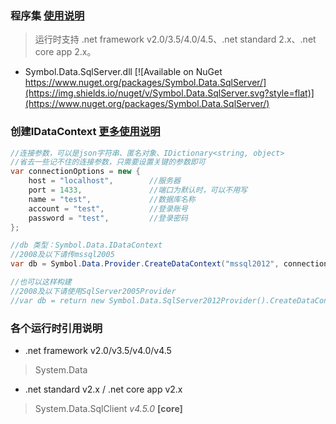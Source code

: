 ﻿### 程序集    [使用说明](https://github.com/symbolspace/Symbol.Data/wiki/Home)
> 运行时支持 .net framework v2.0/3.5/4.0/4.5、.net standard 2.x、.net core app 2.x。

* Symbol.Data.SqlServer.dll [![Available on NuGet https://www.nuget.org/packages/Symbol.Data.SqlServer/](https://img.shields.io/nuget/v/Symbol.Data.SqlServer.svg?style=flat)](https://www.nuget.org/packages/Symbol.Data.SqlServer/)


### 创建IDataContext [更多使用说明](https://github.com/symbolspace/Symbol.Data/wiki/Home)
```csharp
//连接参数，可以是json字符串、匿名对象、IDictionary<string, object>
//省去一些记不住的连接参数，只需要设置关键的参数即可
var connectionOptions = new {
    host = "localhost",        //服务器
    port = 1433,               //端口为默认时，可以不用写
    name = "test",             //数据库名称
    account = "test",          //登录账号
    password = "test",         //登录密码
};

//db 类型：Symbol.Data.IDataContext
//2008及以下请传mssql2005
var db = Symbol.Data.Provider.CreateDataContext("mssql2012", connectionOptions);

//也可以这样构建
//2008及以下请使用SqlServer2005Provider
//var db = return new Symbol.Data.SqlServer2012Provider().CreateDataContext(connectionOptions);

```

### 各个运行时引用说明
* .net framework v2.0/v3.5/v4.0/v4.5
> System.Data

* .net standard v2.x / .net core app v2.x
> System.Data.SqlClient *v4.5.0* **[core]**

